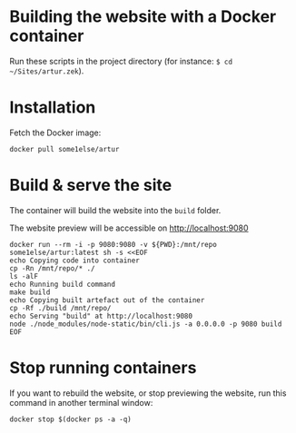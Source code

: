 # Building the website with a Docker container

Run these scripts in the project directory (for instance: `$ cd ~/Sites/artur.zek`).

# Installation

Fetch the Docker image:

```
docker pull some1else/artur
```

# Build & serve the site

The container will build the website into the `build` folder.

The website preview will be accessible on [http://localhost:9080](http://localhost:9080)

```
docker run --rm -i -p 9080:9080 -v ${PWD}:/mnt/repo some1else/artur:latest sh -s <<EOF
echo Copying code into container
cp -Rn /mnt/repo/* ./
ls -alF
echo Running build command
make build
echo Copying built artefact out of the container
cp -Rf ./build /mnt/repo/
echo Serving "build" at http://localhost:9080
node ./node_modules/node-static/bin/cli.js -a 0.0.0.0 -p 9080 build
EOF
```

# Stop running containers

If you want to rebuild the website, or stop previewing the website, run this command in another terminal window:

```
docker stop $(docker ps -a -q)
```
